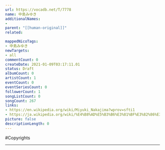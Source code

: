 ```yaml
---
url: https://vocadb.net/T/7778
name: 中島みゆき
additionalNames: 
- 
parent: "[[human-original]]"
related:

mappedNicoTags:
- 中島みゆき
newTargets:
- all
commentCount: 0
createDate: 2021-01-09T03:17:11.01
status: Draft
albumCount: 0
artistCount: 1
eventCount: 0
eventSeriesCount: 0
followerCount: 1
songListCount: 0
songCount: 267
links: 
- https://en.wikipedia.org/wiki/Miyuki_Nakajima?wprov=sfti1
- https://ja.wikipedia.org/wiki/%E4%B8%AD%E5%B3%B6%E3%81%BF%E3%82%86%E3%81%8D?wprov=sfti1
picture: false
descriptionLength: 0
---
```


#Copyrights



---

